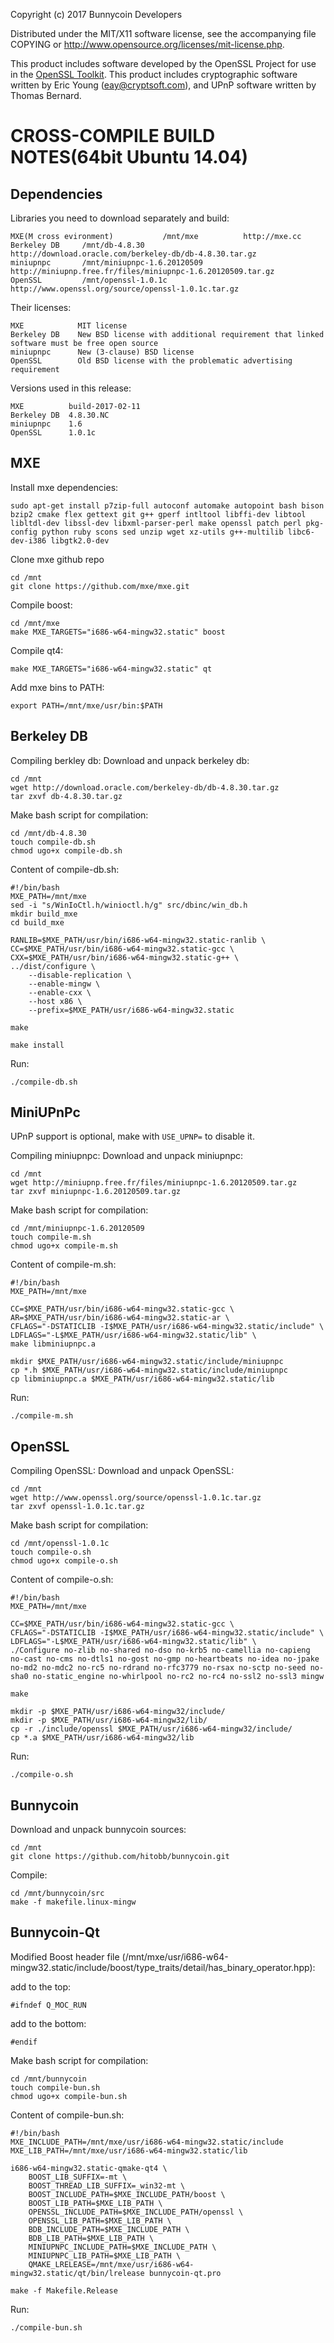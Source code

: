 Copyright (c) 2017 Bunnycoin Developers 

Distributed under the MIT/X11 software license, see the accompanying file COPYING or http://www.opensource.org/licenses/mit-license.php.

This product includes software developed by the OpenSSL Project for use in the [OpenSSL Toolkit](http://www.openssl.org/). This product includes cryptographic software written by Eric Young ([eay@cryptsoft.com](mailto:eay@cryptsoft.com)), and UPnP software written by Thomas Bernard.


CROSS-COMPILE BUILD NOTES(64bit Ubuntu 14.04)
===================

Dependencies
------------
Libraries you need to download separately and build:

	MXE(M cross evironment)           /mnt/mxe          http://mxe.cc
	Berkeley DB     /mnt/db-4.8.30          http://download.oracle.com/berkeley-db/db-4.8.30.tar.gz
	miniupnpc       /mnt/miniupnpc-1.6.20120509         http://miniupnp.free.fr/files/miniupnpc-1.6.20120509.tar.gz
	OpenSSL         /mnt/openssl-1.0.1c        http://www.openssl.org/source/openssl-1.0.1c.tar.gz

Their licenses:

	MXE            MIT license
	Berkeley DB    New BSD license with additional requirement that linked software must be free open source
	miniupnpc      New (3-clause) BSD license
	OpenSSL        Old BSD license with the problematic advertising requirement

Versions used in this release:

	MXE          build-2017-02-11
	Berkeley DB  4.8.30.NC
	miniupnpc    1.6
	OpenSSL      1.0.1c

MXE
-------
Install mxe dependencies:

	sudo apt-get install p7zip-full autoconf automake autopoint bash bison bzip2 cmake flex gettext git g++ gperf intltool libffi-dev libtool libltdl-dev libssl-dev libxml-parser-perl make openssl patch perl pkg-config python ruby scons sed unzip wget xz-utils g++-multilib libc6-dev-i386 libgtk2.0-dev

Clone mxe github repo

	cd /mnt
	git clone https://github.com/mxe/mxe.git

Compile boost:

	cd /mnt/mxe
	make MXE_TARGETS="i686-w64-mingw32.static" boost

Compile qt4:

	make MXE_TARGETS="i686-w64-mingw32.static" qt

Add mxe bins to PATH:

	export PATH=/mnt/mxe/usr/bin:$PATH

Berkeley DB
-----------
Compiling berkley db:
Download and unpack berkeley db:

	cd /mnt
	wget http://download.oracle.com/berkeley-db/db-4.8.30.tar.gz
	tar zxvf db-4.8.30.tar.gz

Make bash script for compilation:

	cd /mnt/db-4.8.30
	touch compile-db.sh
	chmod ugo+x compile-db.sh

Content of compile-db.sh:

	#!/bin/bash
	MXE_PATH=/mnt/mxe
	sed -i "s/WinIoCtl.h/winioctl.h/g" src/dbinc/win_db.h
	mkdir build_mxe
	cd build_mxe

	RANLIB=$MXE_PATH/usr/bin/i686-w64-mingw32.static-ranlib \
	CC=$MXE_PATH/usr/bin/i686-w64-mingw32.static-gcc \
	CXX=$MXE_PATH/usr/bin/i686-w64-mingw32.static-g++ \
	../dist/configure \
		--disable-replication \
		--enable-mingw \
		--enable-cxx \
		--host x86 \
		--prefix=$MXE_PATH/usr/i686-w64-mingw32.static

	make

	make install

Run:

	./compile-db.sh

MiniUPnPc
---------
UPnP support is optional, make with `USE_UPNP=` to disable it.

Compiling miniupnpc:
Download and unpack miniupnpc:

	cd /mnt
	wget http://miniupnp.free.fr/files/miniupnpc-1.6.20120509.tar.gz
	tar zxvf miniupnpc-1.6.20120509.tar.gz

Make bash script for compilation:

	cd /mnt/miniupnpc-1.6.20120509
	touch compile-m.sh
	chmod ugo+x compile-m.sh

Content of compile-m.sh:

	#!/bin/bash
	MXE_PATH=/mnt/mxe

	CC=$MXE_PATH/usr/bin/i686-w64-mingw32.static-gcc \
	AR=$MXE_PATH/usr/bin/i686-w64-mingw32.static-ar \
	CFLAGS="-DSTATICLIB -I$MXE_PATH/usr/i686-w64-mingw32.static/include" \
	LDFLAGS="-L$MXE_PATH/usr/i686-w64-mingw32.static/lib" \
	make libminiupnpc.a

	mkdir $MXE_PATH/usr/i686-w64-mingw32.static/include/miniupnpc
	cp *.h $MXE_PATH/usr/i686-w64-mingw32.static/include/miniupnpc
	cp libminiupnpc.a $MXE_PATH/usr/i686-w64-mingw32.static/lib

Run:

	./compile-m.sh

OpenSSL
-------

Compiling OpenSSL:
Download and unpack OpenSSL:

	cd /mnt
	wget http://www.openssl.org/source/openssl-1.0.1c.tar.gz
	tar zxvf openssl-1.0.1c.tar.gz

Make bash script for compilation:

	cd /mnt/openssl-1.0.1c
	touch compile-o.sh
	chmod ugo+x compile-o.sh

Content of compile-o.sh:

	#!/bin/bash
	MXE_PATH=/mnt/mxe

	CC=$MXE_PATH/usr/bin/i686-w64-mingw32.static-gcc \
	CFLAGS="-DSTATICLIB -I$MXE_PATH/usr/i686-w64-mingw32.static/include" \
	LDFLAGS="-L$MXE_PATH/usr/i686-w64-mingw32.static/lib" \
	./Configure no-zlib no-shared no-dso no-krb5 no-camellia no-capieng no-cast no-cms no-dtls1 no-gost no-gmp no-heartbeats no-idea no-jpake no-md2 no-mdc2 no-rc5 no-rdrand no-rfc3779 no-rsax no-sctp no-seed no-sha0 no-static_engine no-whirlpool no-rc2 no-rc4 no-ssl2 no-ssl3 mingw

	make

	mkdir -p $MXE_PATH/usr/i686-w64-mingw32/include/
	mkdir -p $MXE_PATH/usr/i686-w64-mingw32/lib/
	cp -r ./include/openssl $MXE_PATH/usr/i686-w64-mingw32/include/
	cp *.a $MXE_PATH/usr/i686-w64-mingw32/lib

Run:

	./compile-o.sh

Bunnycoin
-------
Download and unpack bunnycoin sources:

	cd /mnt
	git clone https://github.com/hitobb/bunnycoin.git

Compile:

	cd /mnt/bunnycoin/src
	make -f makefile.linux-mingw

Bunnycoin-Qt
-------
Modified Boost header file (/mnt/mxe/usr/i686-w64-mingw32.static/include/boost/type_traits/detail/has_binary_operator.hpp):

add to the top:

	#ifndef Q_MOC_RUN

add to the bottom:

	#endif

Make bash script for compilation:

	cd /mnt/bunnycoin
	touch compile-bun.sh
	chmod ugo+x compile-bun.sh

Content of compile-bun.sh:

	#!/bin/bash
	MXE_INCLUDE_PATH=/mnt/mxe/usr/i686-w64-mingw32.static/include
	MXE_LIB_PATH=/mnt/mxe/usr/i686-w64-mingw32.static/lib

	i686-w64-mingw32.static-qmake-qt4 \
		BOOST_LIB_SUFFIX=-mt \
		BOOST_THREAD_LIB_SUFFIX=_win32-mt \
		BOOST_INCLUDE_PATH=$MXE_INCLUDE_PATH/boost \
		BOOST_LIB_PATH=$MXE_LIB_PATH \
		OPENSSL_INCLUDE_PATH=$MXE_INCLUDE_PATH/openssl \
		OPENSSL_LIB_PATH=$MXE_LIB_PATH \
		BDB_INCLUDE_PATH=$MXE_INCLUDE_PATH \
		BDB_LIB_PATH=$MXE_LIB_PATH \
		MINIUPNPC_INCLUDE_PATH=$MXE_INCLUDE_PATH \
		MINIUPNPC_LIB_PATH=$MXE_LIB_PATH \
		QMAKE_LRELEASE=/mnt/mxe/usr/i686-w64-mingw32.static/qt/bin/lrelease bunnycoin-qt.pro

	make -f Makefile.Release

Run:

	./compile-bun.sh